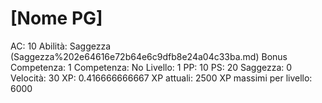 # [Nome PG]

AC: 10
Abilità: Saggezza (Saggezza%202e64616e72b64e6c9dfb8e24a04c33ba.md)
Bonus Competenza: 1
Competenza: No
Livello: 1
PP: 10
PS: 20
Saggezza: 0
Velocità: 30
XP: 0.416666666667
XP attuali: 2500
XP massimi per livello: 6000